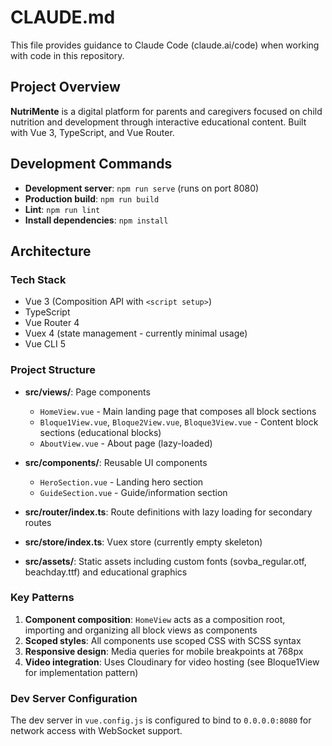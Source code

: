 # CLAUDE.md

This file provides guidance to Claude Code (claude.ai/code) when working with code in this repository.

## Project Overview

**NutriMente** is a digital platform for parents and caregivers focused on child nutrition and development through interactive educational content. Built with Vue 3, TypeScript, and Vue Router.

## Development Commands

- **Development server**: `npm run serve` (runs on port 8080)
- **Production build**: `npm run build`
- **Lint**: `npm run lint`
- **Install dependencies**: `npm install`

## Architecture

### Tech Stack
- Vue 3 (Composition API with `<script setup>`)
- TypeScript
- Vue Router 4
- Vuex 4 (state management - currently minimal usage)
- Vue CLI 5

### Project Structure

- **src/views/**: Page components
  - `HomeView.vue` - Main landing page that composes all block sections
  - `Bloque1View.vue`, `Bloque2View.vue`, `Bloque3View.vue` - Content block sections (educational blocks)
  - `AboutView.vue` - About page (lazy-loaded)

- **src/components/**: Reusable UI components
  - `HeroSection.vue` - Landing hero section
  - `GuideSection.vue` - Guide/information section

- **src/router/index.ts**: Route definitions with lazy loading for secondary routes

- **src/store/index.ts**: Vuex store (currently empty skeleton)

- **src/assets/**: Static assets including custom fonts (sovba_regular.otf, beachday.ttf) and educational graphics

### Key Patterns

1. **Component composition**: `HomeView` acts as a composition root, importing and organizing all block views as components
2. **Scoped styles**: All components use scoped CSS with SCSS syntax
3. **Responsive design**: Media queries for mobile breakpoints at 768px
4. **Video integration**: Uses Cloudinary for video hosting (see Bloque1View for implementation pattern)

### Dev Server Configuration

The dev server in `vue.config.js` is configured to bind to `0.0.0.0:8080` for network access with WebSocket support.
